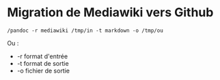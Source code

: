 # Migration de Mediawiki vers Github 

```
/pandoc -r mediawiki /tmp/in -t markdown -o /tmp/ou
````
Ou :
* -r format d'entrée
* -t format de sortie
* -o fichier de sortie
